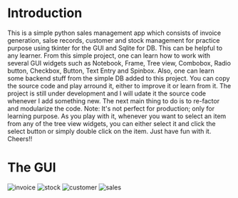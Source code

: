 # Introduction
This is a simple  python sales management app which consists of invoice generation, salse records, customer and stock management for practice purpose using tkinter for the GUI and Sqlite for DB.
This can be helpful to any learner. From this simple project, one can learn how to work with several GUI widgets such as Notebook, Frame, Tree view, Combobox, Radio button, Checkbox, Button, Text Entry and Spinbox. Also, one can learn some backend stuff from the simple DB added to this project. You can copy the source code and play arround it, either to improve it or learn from it.
The project is still under development and I will udate it the source code whenever I add something new. The next main thing to do is to re-factor and modularize the code. Note: It's not perfect for production; only for learning purpose. As you play with it, whenever you want to select an item from any of the tree view widgets, you can either select it and click the select button or simply double click on the item.
Just have fun with it. Cheers!!

# The GUI

![invoice](https://user-images.githubusercontent.com/84599965/235351829-2f7a1c56-b82d-4856-97d9-0b819327d8d1.png)
![stock](https://user-images.githubusercontent.com/84599965/235351848-bcc94bbe-426d-4142-8cee-0044fe55112a.png)
![customer](https://user-images.githubusercontent.com/84599965/235351853-5183ebf6-9052-4c1b-b758-e380f68b4689.png)
![sales](https://user-images.githubusercontent.com/84599965/235351866-5293c8e7-3750-46f9-aac7-a8ea18d7eac0.png)
